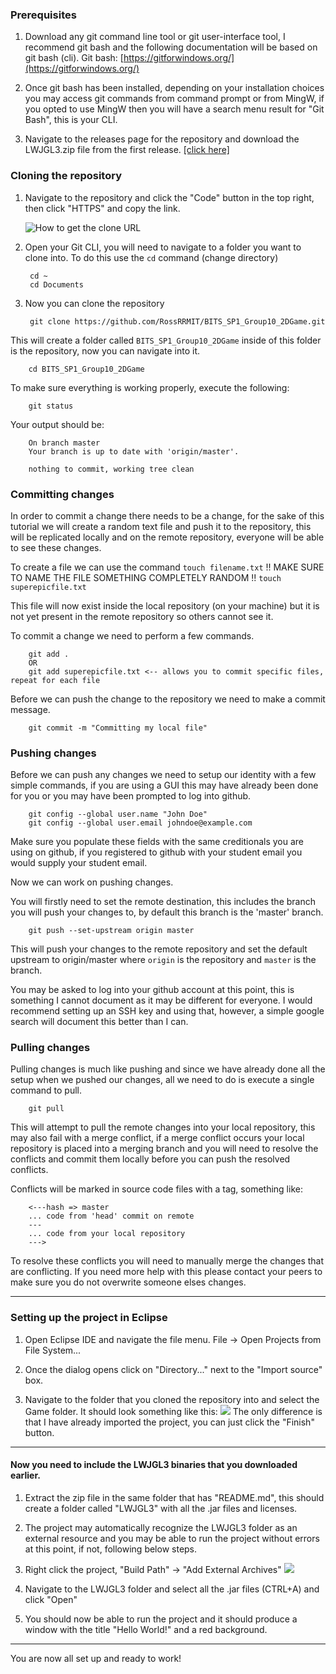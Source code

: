 ### Prerequisites
1.  Download any git command line tool or git user-interface tool, I recommend git bash and the following documentation will be based on git bash (cli).
Git bash: [https://gitforwindows.org/](https://gitforwindows.org/)

2. Once git bash has been installed, depending on your installation choices you may access git commands from command prompt or from MingW, if you opted to use MingW then you will have a search menu result for "Git Bash", this is your CLI.

3. Navigate to the releases page for the repository and download the LWJGL3.zip file from the first release. [[click here]](https://github.com/RossRRMIT/BITS_SP1_Group10_2DGame/releases/tag/0.0.0 "[click here]")

### Cloning the repository
1. Navigate to the repository and click the "Code" button in the top right, then click "HTTPS" and copy the link.

	![How to get the clone URL](https://i.imgur.com/rXW0uud.png "How to get the clone URL")

2. Open your Git CLI, you will need to navigate to a folder you want to clone into.
To do this use the `cd` command (change directory)

		cd ~
		cd Documents

3. Now you can clone the repository

		git clone https://github.com/RossRRMIT/BITS_SP1_Group10_2DGame.git

This will create a folder called `BITS_SP1_Group10_2DGame` inside of this folder is the repository, now you can navigate into it.

		cd BITS_SP1_Group10_2DGame

To make sure everything is working properly, execute the following:

		git status

Your output should be:

		On branch master
		Your branch is up to date with 'origin/master'.
		
		nothing to commit, working tree clean

### Committing changes
In order to commit a change there needs to be a change, for the sake of this tutorial we will create a random text file and push it to the repository, this will be replicated locally and on the remote repository, everyone will be able to see these changes.

To create a file we can use the command `touch filename.txt`
!! MAKE SURE TO NAME THE FILE SOMETHING COMPLETELY RANDOM !!
`touch superepicfile.txt`

This file will now exist inside the local repository (on your machine) but it is not yet present in the remote repository so others cannot see it.

To commit a change we need to perform a few commands.

		git add .
		OR
		git add superepicfile.txt <-- allows you to commit specific files, repeat for each file

Before we can push the change to the repository we need to make a commit message.

		git commit -m "Committing my local file"

### Pushing changes
Before we can push any changes we need to setup our identity with a few simple commands, if you are using a GUI this may have already been done for you or you may have been prompted to log into github.

		git config --global user.name "John Doe"
		git config --global user.email johndoe@example.com

Make sure you populate these fields with the same creditionals you are using on github, if you registered to github with your student email you would supply your student email.

Now we can work on pushing changes.

You will firstly need to set the remote destination, this includes the branch you will push your changes to, by default this branch is the 'master' branch.

		git push --set-upstream origin master

This will push your changes to the remote repository and set the default upstream to origin/master where `origin` is the repository and `master` is the branch.

You may be asked to log into your github account at this point, this is something I cannot document as it may be different for everyone. I would recommend setting up an SSH key and using that, however, a simple google search will document this better than I can.

### Pulling changes
Pulling changes is much like pushing and since we have already done all the setup when we pushed our changes, all we need to do is execute a single command to pull.

		git pull

This will attempt to pull the remote changes into your local repository, this may also fail with a merge conflict, if a merge conflict occurs your local repository is placed into a merging branch and you will need to resolve the conflicts and commit them locally before you can push the resolved conflicts.

Conflicts will be marked in source code files with a tag, something like:

		<---hash => master
		... code from 'head' commit on remote
		---
		... code from your local repository
		--->

To resolve these conflicts you will need to manually merge the changes that are conflicting.
If you need more help with this please contact your peers to make sure you do not overwrite someone elses changes.

------------

### Setting up the project in Eclipse
1. Open Eclipse IDE and navigate the file menu.
File -> Open Projects from File System...

2.  Once the dialog opens click on "Directory..." next to the "Import source" box.

3. Navigate to the folder that you cloned the repository into and select the Game folder.
It should look something like this:
![](https://i.imgur.com/7lKEKxL.png)
The only difference is that I have already imported the project, you can just click the "Finish" button.

------------


#### Now you need to include the LWJGL3 binaries that you downloaded earlier.

1.  Extract the zip file in the same folder that has "README.md", this should create a folder called "LWJGL3" with all the .jar files and licenses.

2. The project may automatically recognize the LWJGL3 folder as an external resource and you may be able to run the project without errors at this point, if not, following below steps.

3. Right click the project, "Build Path" -> "Add External Archives"
![](https://i.imgur.com/YViGoY4.png)

4. Navigate to the LWJGL3 folder and select all the .jar files (CTRL+A) and click "Open"

5. You should now be able to run the project and it should produce a window with the title "Hello World!" and a red background.

------------

You are now all set up and ready to work!